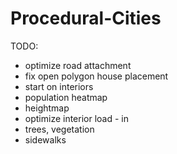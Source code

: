# Procedural-Cities
TODO:
* optimize road attachment
* fix open polygon house placement
* start on interiors
* population heatmap
* heightmap
* optimize interior load - in
* trees, vegetation
* sidewalks
